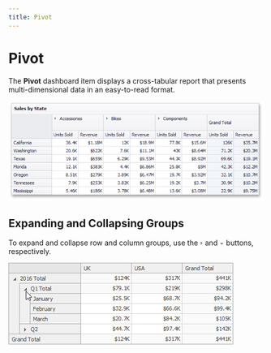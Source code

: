 ```yaml
---
title: Pivot
---
```

# Pivot
The **Pivot** dashboard item displays a cross-tabular report that presents multi-dimensional data in an easy-to-read format.

![MainFeatures_PivotGrid](../../../images/Img18212.png)

## Expanding and Collapsing Groups
To expand and collapse row and column groups, use the ![Pivot_Layout_ExpandCollapse_UpArrow](../../../images/Img20155.png) and ![Pivot_Layout_ExpandCollapse_DownArrow](../../../images/Img20154.png) buttons, respectively.

![Pivot_Layout_ExpandCollapseGroups](../../../images/Img20151.png)